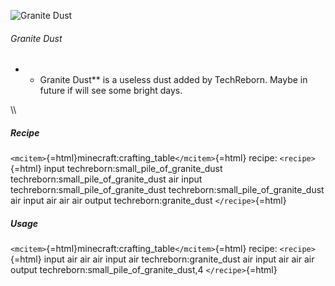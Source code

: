 ![Granite Dust](/mods/techreborn/granite_dust.png)

###### Granite Dust

-   -   Granite Dust** is a useless dust added by TechReborn. Maybe in
        future if will see some bright days.

\\\\

##### Recipe

`<mcitem>`{=html}minecraft:crafting_table`</mcitem>`{=html} recipe:
`<recipe>`{=html} input techreborn:small_pile_of_granite_dust
techreborn:small_pile_of_granite_dust air input
techreborn:small_pile_of_granite_dust
techreborn:small_pile_of_granite_dust air input air air air output
techreborn:granite_dust `</recipe>`{=html}

##### Usage

`<mcitem>`{=html}minecraft:crafting_table`</mcitem>`{=html} recipe:
`<recipe>`{=html} input air air air input air techreborn:granite_dust
air input air air air output techreborn:small_pile_of_granite_dust,4
`</recipe>`{=html}
